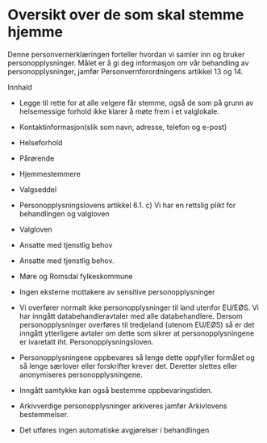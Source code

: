 # Oversikt over de som skal stemme hjemme


  

Denne personvernerklæringen forteller hvordan vi samler inn og bruker personopplysninger. Målet er å gi deg informasjon om vår behandling av personopplysninger, jamfør Personvernforordningens artikkel 13 og 14.

  

Innhald

*   Legge til rette for at alle velgere får stemme, også de som på grunn av helsemessige forhold ikke klarer å møte frem i et valglokale.  
    
*   Kontaktinformasjon(slik som navn, adresse, telefon og e-post)  
    
*   Helseforhold  
    
*   Pårørende  
    
*   Hjemmestemmere  
    
*   Valgseddel  
    
*   Personopplysningslovens artikkel 6.1. c) Vi har en rettslig plikt for behandlingen og valgloven  
    
*   Valgloven  
    
*   Ansatte med tjenstlig behov  
    
*   Ansatte med tjenstlig behov.  
    
*   Møre og Romsdal fylkeskommune  
    
*   Ingen eksterne mottakere av sensitive personopplysninger  
    
*   Vi overfører normalt ikke personopplysninger til land utenfor EU/EØS. Vi har inngått databehandleravtaler med alle databehandlere. Dersom personopplysninger overføres til tredjeland (utenom EU/EØS) så er det inngått ytterligere avtaler om dette som sikrer at personopplysningene er ivaretatt iht. Personopplysningsloven.  
    
*   Personopplysningene oppbevares så lenge dette oppfyller formålet og så lenge særlover eller forskrifter krever det. Deretter slettes eller anonymiseres personopplysningene.  
    
*   Inngått samtykke kan også bestemme oppbevaringstiden.  
    
*   Arkivverdige personopplysninger arkiveres jamfør Arkivlovens bestemmelser.  
    
*   Det utføres ingen automatiske avgjørelser i behandlingen